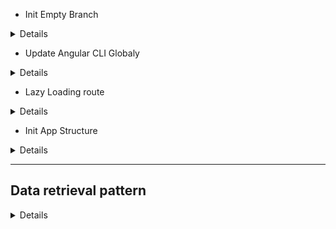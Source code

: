 - Init Empty Branch

<details>

```js
git switch --orphan test3
git commit --allow-empty -m "Initial"
git push -u origin test3
New-Item .gitignore
New-Item README.md
mkdir test3
cd test3
ng new RxJs --directory ./

```

</details>

- Update Angular CLI Globaly

<details>

```js
npm uninstall -g angular-cli
npm cache clean or npm cache verify // (if npm > 5) ~clean -f
npm install -g @angular/cli@latest
```

</details>

- Lazy Loading route

<details>

```js
ng generate module login --route login --module app.module
// OR THE SAME
ng g m login --routing
// res → login/login-routing.module.ts & login/login.module.ts
ng g c login
// res → login/login.component/html/scss/spec.ts/ts

```

</details>

- Init App Structure

<details>

```js
ng g c views/home/welcome --flat --skip-tests --inline-style --dry-run
ng g s views/product-categories/product-category --skip-tests --dry-run
ng g i views/product-categories/product-category --dry-run
g g c views/products/product-list --flat --skip-tests
ng g i views/products/product --dry-run
ng g s views/products/product --skip-tests --dry-run
ng g m views/products/product --flat --dry-run
ng g c views/products/product-list-alt/product-detail --flat --skip-tests --inline-style --dry-run
ng g c views/products/product-list-alt/product-list-alt --flat --skip-tests --inline-style --dry-run
ng g c views/products/product-list-alt/product-shell --flat --skip-tests --inline-style --dry-run
ng g s suppliers/supplier --skip-tests --dry-run

npm i angular-in-memory-web-api

ng g c views/error-page/page-not-found --flat --skip-tests --inline-style --inline-template --dry-run

npm i bootstrap
```

![Alt text](test3/src/readmeAssets/init-rxjs-app.png)

</details>

---

## Data retrieval pattern

<details>

- procedural

<details>
// interface

![Alt text](test3/src/readmeAssets/interface.png)

// service

![Alt text](test3/src/readmeAssets/service-get.png)

// error handle

![Alt text](test3/src/readmeAssets/err-handle.png)

// get data

![Alt text](test3/src/readmeAssets/get-data.png)

// display data

![Alt text](test3/src/readmeAssets/display-data.png)

</details>

- common pattern with an async pipe ("product$ | async")

<details>
// init stream$

![Alt text](test3/src/readmeAssets/async-1.png)

// template with async pipe

![Alt text](test3/src/readmeAssets/async-2.png)

</details>

- handling observable error

<details>
  - catch
  - optionally rethrow the error
  - replace the errored observable w a new observable

- RxJs Error Handling Features
  - catchError
    ![Alt text](test3/src/readmeAssets/catchError.png)
    ![Alt text](test3/src/readmeAssets/catchError-2.png)
  - throwError
    ![Alt text](test3/src/readmeAssets/throwError.png)
  - EMPTY
    ![Alt text](test3/src/readmeAssets/emptyError.png)

---

- catch and replace

![Alt text](test3/src/readmeAssets/catch-replace.png)

- catch and rethrow

![Alt text](test3/src/readmeAssets/catch-rethrow.png)

// or

![Alt text](test3/src/readmeAssets/catch-rethrow2.png)

// regular

![Alt text](test3/src/readmeAssets/handleError.png)

// reactive

![Alt text](test3/src/readmeAssets/handleError-reactive.png)

// code

![Alt text](test3/src/readmeAssets/handleError-reactive2.png)

</details>

- async pipe benefits

<details>
  - no need to subscribe
  - no need to unsubscribe
  - improve change detection

![Alt text](test3/src/readmeAssets/change-detection.png)

- implement change detection

![Alt text](test3/src/readmeAssets/change-detection-code.png)

// with change detection

![Alt text](test3/src/readmeAssets/change-detection-w.png)

// without change detection

![Alt text](test3/src/readmeAssets/change-detection-w-o.png)

</details>

- procedural vs declarative

<details>
// procedural

![Alt text](test3/src/readmeAssets/procedural.png)

// declarative

![Alt text](test3/src/readmeAssets/declarative.png)

</details>

- parameters handling

<details>

![Alt text](test3/src/readmeAssets/handling-parameters.png)

</details>

- mapping an HTTP Response

<details>

![Alt text](test3/src/readmeAssets/mapping-response.png)

![Alt text](test3/src/readmeAssets/mapping-http-response.png)

- mapping array elements

![Alt text](test3/src/readmeAssets/syntax-error.png)

// resolve syntax error (handle possibly undefined)

![Alt text](test3/src/readmeAssets/syntax-error-resolve.png)

// another fup

![Alt text](test3/src/readmeAssets/syntax-error-resolve2.png)

// transforming array elements

![Alt text](test3/src/readmeAssets/transforming-array.png)

// transforming data array!?

![Alt text](test3/src/readmeAssets/transforming-data-http.png)

// transforming tada res

![Alt text](test3/src/readmeAssets/transforming-data-http-res.png)

</details>

</details>
